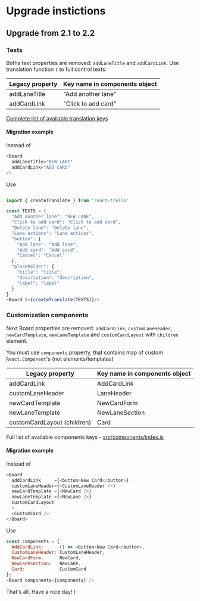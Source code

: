 # Upgrade instictions

## Upgrade from 2.1 to 2.2

### Texts

Boths text properties are removed: `addLaneTitle` and `addCardLink`.
Use translation function `t` to full control texts:

| Legacy property     | Key name in components object|
| ------------------- | ---------------------------- |
| addLaneTitle         | "Add another lane"         |
| addCardLink          | "Click to add card"       |

[Complete list of available translation keys](src/locales/en/translation.json)

#### Migration example

Instead of

```javascript
<Board
  addLaneTitle="NEW LANE"
  addCardLink="ADD CARD"
/>
```

Use

```javascript

import { createTranslate } from 'react-trello'

const TEXTS = {
  "Add another lane": "NEW LANE",
  "Click to add card": "Click to add card",
  "Delete lane": "Delete lane",
  "Lane actions": "Lane actions",
  "button": {
    "Add lane": "Add lane",
    "Add card": "Add card",
    "Cancel": "Cancel"
  },
  "placeholder": {
    "title": "title",
    "description": "description",
    "label": "label"
  }
}
<Board t={createTranslate(TEXTS)}/>
```

### Customization components

Next Board properties are removed: `addCardLink`, `customLaneHeader`, `newCardTemplate`, `newLaneTemplate`
and `customCardLayout` with `children` element. 

You must use `components` property, that contains map of custom
`React.Component`'s (not elements/templates)

| Legacy property     | Key name in components object|
| ------------------- | ---------------------------- |
| addCardLink         | AddCardLink                  |
| customLaneHeader    | LaneHeader                   |
| newCardTemplate     | NewCardForm                  |
| newLaneTemplate     | NewLaneSection               |
| customCardLayout (children) | Card |

Full list of available components keys -
[src/components/index.js](src/components/index.js)

#### Migration example

Instead of 

```javascript
<Board 
  addCardLink     ={<button>New Card</button>}
  customLaneHeader={<CustomLaneHeader />}
  newCardTemplate ={<NewCard />} 
  newLaneTemplate ={<NewLane />}
  customCardLayout
  >
  <CustomCard />
</Board>

```

Use

```javascript
const components = {
  AddCardLink:      () => <button>New Card</button>,
  CustomLaneHeader: CustomLaneHeader,
  NewCardForm:      NewCard,
  NewLaneSection:   NewLane,
  Card:             CustomCard
};
<Board components={components} />
```

That's all. Have a nice day! )
